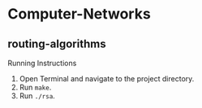 # Computer-Networks
## routing-algorithms

Running Instructions
1. Open Terminal and navigate to the project directory.
2. Run `make`.
3. Run `./rsa`.